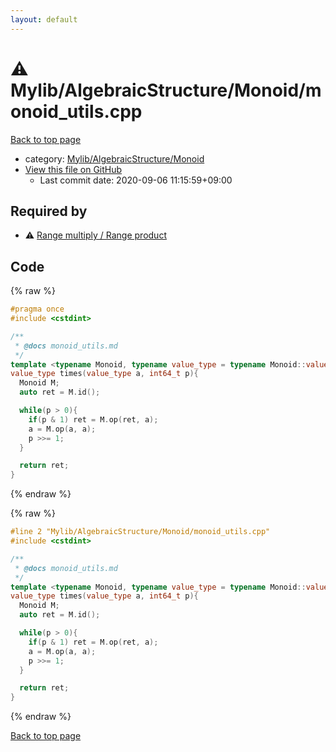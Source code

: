 ```yaml
---
layout: default
---
```


<!-- mathjax config similar to math.stackexchange -->
<script type="text/javascript" async
  src="https://cdnjs.cloudflare.com/ajax/libs/mathjax/2.7.5/MathJax.js?config=TeX-MML-AM_CHTML">
</script>
<script type="text/x-mathjax-config">
  MathJax.Hub.Config({
    TeX: { equationNumbers: { autoNumber: "AMS" }},
    tex2jax: {
      inlineMath: [ ['$','$'] ],
      processEscapes: true
    },
    "HTML-CSS": { matchFontHeight: false },
    displayAlign: "left",
    displayIndent: "2em"
  });
</script>

<script type="text/javascript" src="https://cdnjs.cloudflare.com/ajax/libs/jquery/3.4.1/jquery.min.js"></script>
<script src="https://cdn.jsdelivr.net/npm/jquery-balloon-js@1.1.2/jquery.balloon.min.js" integrity="sha256-ZEYs9VrgAeNuPvs15E39OsyOJaIkXEEt10fzxJ20+2I=" crossorigin="anonymous"></script>
<script type="text/javascript" src="../../../../assets/js/copy-button.js"></script>
<link rel="stylesheet" href="../../../../assets/css/copy-button.css" />


# :warning: Mylib/AlgebraicStructure/Monoid/monoid_utils.cpp

<a href="../../../../index.html">Back to top page</a>

* category: <a href="../../../../index.html#b9ce8b1117f3871719e4d3859e7574c9">Mylib/AlgebraicStructure/Monoid</a>
* <a href="{{ site.github.repository_url }}/blob/master/Mylib/AlgebraicStructure/Monoid/monoid_utils.cpp">View this file on GitHub</a>
    - Last commit date: 2020-09-06 11:15:59+09:00




## Required by

* :warning: <a href="../MonoidAction/multiply_product.cpp.html">Range multiply / Range product</a>


## Code

<a id="unbundled"></a>
{% raw %}
```cpp
#pragma once
#include <cstdint>

/**
 * @docs monoid_utils.md
 */
template <typename Monoid, typename value_type = typename Monoid::value_type>
value_type times(value_type a, int64_t p){
  Monoid M;
  auto ret = M.id();

  while(p > 0){
    if(p & 1) ret = M.op(ret, a);
    a = M.op(a, a);
    p >>= 1;
  }

  return ret;
}

```
{% endraw %}

<a id="bundled"></a>
{% raw %}
```cpp
#line 2 "Mylib/AlgebraicStructure/Monoid/monoid_utils.cpp"
#include <cstdint>

/**
 * @docs monoid_utils.md
 */
template <typename Monoid, typename value_type = typename Monoid::value_type>
value_type times(value_type a, int64_t p){
  Monoid M;
  auto ret = M.id();

  while(p > 0){
    if(p & 1) ret = M.op(ret, a);
    a = M.op(a, a);
    p >>= 1;
  }

  return ret;
}

```
{% endraw %}

<a href="../../../../index.html">Back to top page</a>

